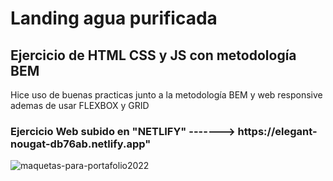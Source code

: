 # Landing agua purificada
<h2> Ejercicio de HTML CSS y JS con metodología BEM</h2> 

<p>Hice uso de buenas practicas junto a la metodología BEM y web responsive ademas de usar FLEXBOX y GRID</p>
 
 <h3>Ejercicio Web subido en "NETLIFY" ------->  https://elegant-nougat-db76ab.netlify.app"</h3>
 
 
 
 
![maquetas-para-portafolio2022](https://user-images.githubusercontent.com/114837201/193473457-f68140a7-7a14-4a4c-aa1d-df085f3dc02a.png)
